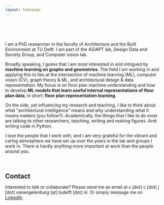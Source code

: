 ```yaml
---
layout: homepage
---
```


<h1 id="about-me"></h1>

<h2 style="margin: 80px 0px 10px;"></h2>

I am a PhD researcher in the faculty of Architecture and the Built Environment at TU Delft.
I am part of the AiDAPT lab, Design Data and Society Group, and Computer vision lab.

Broadly speaking, I guess that I am most interested in and intrigued by <strong>machine learning on graphs and geometries</strong>.
The field I am working in and applying this to lies at the intersection of machine learning (ML), computer vision (CV), graph theory & ML, and architectural design & data representation.
My focus is on floor plan machine understanding and how to develop <strong>ML models that learn useful internal representations of floor plan data</strong>, in short: <strong>floor plan representation learning</strong>.

<!--
Often in talks, lectures, and discussions, I give the following example of a core capability I would like to see back some day in computer models we have developed.

![](assets/teaser/anchor.png)
-->

On the side, yet influencing my research and teaching, I like to think about what "architectural intelligence" means and why understanding what it means matters (you follow?).
Academically, the things that I like to do most are talking to other researchers, teaching, writing and making figures. 
And: writing code in Python.

I love the people that I work with, and I am very grateful for the vibrant and caring atmosphere we have set up over the years in the lab and groups I work in.
There is hardly anything more important at work than the people around you.


<!-- {% include_relative _includes/news.md %} -->

<h2 style="margin: 60px 0px 10px;">Contact</h2>

Interested to talk or collaborate? Please send me an email at c \[dot\] c \[dot\] j \[dot\] vanengelenburg \[at\] tudelft \[dot\] nl.
Or simply message me on [LinkedIn](https://www.linkedin.com/in/casper-van-engelenburg-12833213b/).
